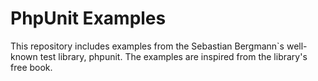 # PhpUnit Examples

This repository includes examples from the Sebastian Bergmann`s well-known test library, phpunit. The examples are inspired from the library's free book.
